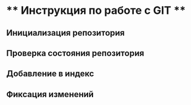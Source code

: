 # ** Инструкция по работе с GIT **

## Инициализация репозитория

## Проверка состояния репозитория

## Добавление в индекс

## Фиксация изменений
